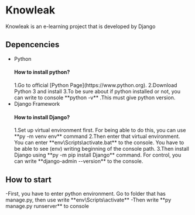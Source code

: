 <h1>Knowleak</h1>
Knowleak is an e-learning project that is developed by Django

<h2>Depencencies</h2>
<ul>
    <li>Python</li>
        <h4>How to install python?</h4>
            1.Go to official [Python Page](https://www.python.org).
            2.Download Python 3 and install
            3.To be sure about if python installed or not, you can write to console **python -v** .This must give python version.
    <li>Django Framework</li>
        <h4>How to install Django?</h4>
            1.Set up virtual environment first. For being able to do this, you can use **py -m venv env** command
            2.Then enter that virtual environment. You can enter **env\Scripts\activate.bat** to the console. You have to be able to see (env) writing beginning of the console path.
            3.Then install Django using **py -m pip install Django** command. For control, you can write **django-admin --version** to the console. 
</ul>

<h2>How to start</h2>
-First, you have to enter python environment. Go to folder that has manage.py, then use write **env\Scripts\activate**
-Then write **py manage.py runserver** to console